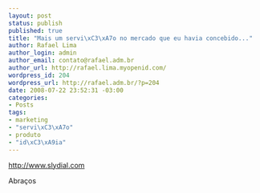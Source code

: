 ```yaml
--- 
layout: post
status: publish
published: true
title: "Mais um servi\xC3\xA7o no mercado que eu havia concebido..."
author: Rafael Lima
author_login: admin
author_email: contato@rafael.adm.br
author_url: http://rafael.lima.myopenid.com/
wordpress_id: 204
wordpress_url: http://rafael.adm.br/?p=204
date: 2008-07-22 23:52:31 -03:00
categories: 
- Posts
tags: 
- marketing
- "servi\xC3\xA7o"
- produto
- "id\xC3\xA9ia"
---
```

<a href="http://www.slydial.com">http://www.slydial.com</a>

Abraços
